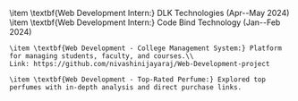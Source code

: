 \item \textbf{Web Development Intern:} DLK Technologies (Apr--May 2024)
    \item \textbf{Web Development Intern:} Code Bind Technology (Jan--Feb 2024)





    \item \textbf{Web Development - College Management System:} Platform for managing students, faculty, and courses.\\
    Link: https://github.com/nivashinijayaraj/Web-Development-project

    \item \textbf{Web Development - Top-Rated Perfume:} Explored top perfumes with in-depth analysis and direct purchase links.
